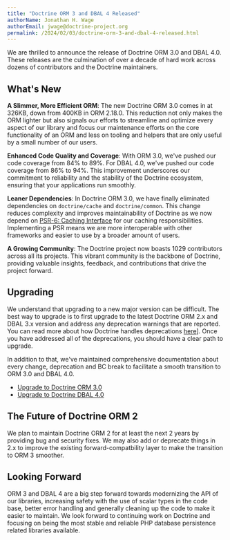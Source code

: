 ```yaml
---
title: "Doctrine ORM 3 and DBAL 4 Released"
authorName: Jonathan H. Wage
authorEmail: jwage@doctrine-project.org
permalink: /2024/02/03/doctrine-orm-3-and-dbal-4-released.html
---
```


We are thrilled to announce the release of Doctrine ORM 3.0 and DBAL 4.0.
These releases are the culmination of over a decade of hard work across
dozens of contributors and the Doctrine maintainers.

## What's New

**A Slimmer, More Efficient ORM**: The new Doctrine ORM 3.0 comes in at
326KB, down from 400KB in ORM 2.18.0. This reduction not only makes the
ORM lighter but also signals our efforts to streamline and optimize every
aspect of our library and focus our maintenance efforts on the core functionality
of an ORM and less on tooling and helpers that are only useful by a small number
of our users.

**Enhanced Code Quality and Coverage**: With ORM 3.0, we've pushed our
code coverage from 84% to 89%. For DBAL 4.0, we've pushed our code coverage
from 86% to 94%. This improvement underscores our commitment to reliability
and the stability of the Doctrine ecosystem, ensuring that your applications
run smoothly.

**Leaner Dependencies**: In Doctrine ORM 3.0, we have finally eliminated
dependencies on `doctrine/cache` and `doctrine/common`. This change reduces
complexity and improves maintainability of Doctrine as we now depend on
[PSR-6: Caching Interface](https://www.php-fig.org/psr/psr-6/) for our
caching responsibilities. Implementing a PSR means we are more interoperable
with other frameworks and easier to use by a broader amount of users.

**A Growing Community**: The Doctrine project now boasts 1029 contributors
across all its projects. This vibrant community is the backbone of Doctrine,
providing valuable insights, feedback, and contributions that drive the
project forward.

## Upgrading

We understand that upgrading to a new major version can be difficult. The
best way to upgrade is to first upgrade to the latest Doctrine ORM 2.x and
DBAL 3.x version and address any deprecation warnings that are reported. You
can read more about how Doctrine handles deprecations [here](https://www.doctrine-project.org/policies/deprecation.html)].
Once you have addressed all of the deprecations, you should have a clear
path to upgrade.

In addition to that, we've maintained comprehensive documentation about
every change, deprecation and BC break to facilitate a smooth transition
to ORM 3.0 and DBAL 4.0.

- [Upgrade to Doctrine ORM 3.0](https://github.com/doctrine/orm/blob/3.0.x/UPGRADE.md)
- [Upgrade to Doctrine DBAL 4.0](https://github.com/doctrine/dbal/blob/4.0.x/UPGRADE.md)

## The Future of Doctrine ORM 2

We plan to maintain Doctrine ORM 2 for at least the next 2 years by providing
bug and security fixes. We may also add or deprecate things in 2.x to improve
the existing forward-compatbility layer to make the transition to ORM 3 smoother.

## Looking Forward

ORM 3 and DBAL 4 are a big step forward towards modernizing the API of our
libraries, increasing safety with the use of scalar types in the code base,
better error handling and generally cleaning up the code to make it easier
to maintain. We look forward to continuing work on Doctrine and focusing on
being the most stable and reliable PHP database persistence related libraries
available.
